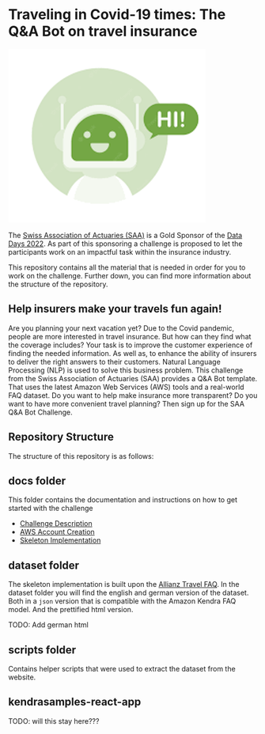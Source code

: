 # Traveling in Covid-19 times: The Q&A Bot on travel insurance

![Challenge Logo](./docs/images/challenge-logo.png)

The [Swiss Association of Actuaries (SAA)](https://www.actuaries.ch/) is a Gold
Sponsor of the [Data Days 2022](https://datadays.ch). As part of this sponsoring
a challenge is proposed to let the participants work on an impactful task within
the insurance industry.

This repository contains all the material that is needed in order for you to
work on the challenge. Further down, you can find more information about the structure of the repository.

## Help insurers make your travels fun again!
Are you planning your next vacation yet? Due to the Covid pandemic, people are
more interested in travel insurance. But how can they find what the coverage
includes? Your task is to improve the customer experience of finding the needed
information. As well as, to enhance the ability of insurers to deliver the right
answers to their customers. Natural Language Processing (NLP) is used to solve
this business problem. This challenge from the Swiss Association of Actuaries
(SAA) provides a Q&A Bot template. That uses the latest Amazon Web Services
(AWS) tools and a real-world FAQ dataset. Do you want to help make insurance
more transparent? Do you want to have more convenient travel planning? Then sign
up for the SAA Q&A Bot Challenge.

## Repository Structure
The structure of this repository is as follows:
## **docs** folder
This folder contains the documentation and instructions on how to get started
with the challenge

* [Challenge Description](./docs/Challenge-description.md)
* [AWS Account Creation](./docs/Aws-Account.md)
* [Skeleton Implementation](./docs/Skeleton-Implementation.md)

## **dataset** folder
The skeleton implementation is built upon the [Allianz Travel
FAQ](https://www.allianz-travel.ch/en_CH/services/faq.html). In the dataset folder you will find the english and german version of the dataset. Both in a `json` version that is compatible with the Amazon Kendra FAQ model. And the prettified html version.

TODO: Add german html

## **scripts** folder
Contains helper scripts that were used to extract the dataset from the website.

## **kendrasamples-react-app**
TODO: will this stay here???
